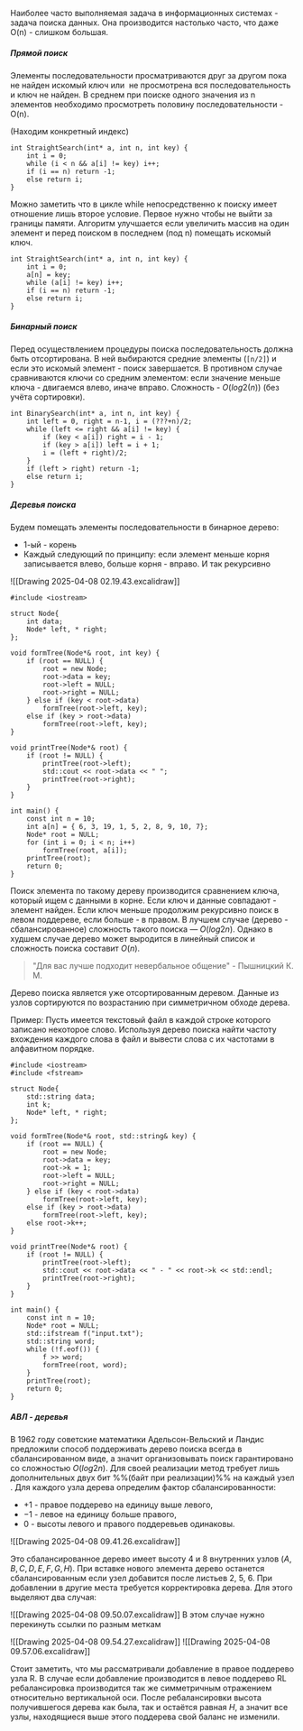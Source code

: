 Наиболее часто выполняемая задача в информационных системах - задача поиска данных. Она производится настолько часто, что даже O(n) - слишком большая.

##### Прямой поиск
Элементы последовательности просматриваются друг за другом пока не найден искомый ключ или  не просмотрена вся последовательность и ключ не найден.
В среднем при поиске одного значения из n элементов необходимо просмотреть половину последовательности - O(n).

(Находим конкретный индекc)
```
int StraightSearch(int* a, int n, int key) {
    int i = 0;
    while (i < n && a[i] != key) i++;
    if (i == n) return -1;
    else return i;
}
```

Можно заметить что в цикле while непосредственно к поиску имеет отношение лишь второе условие. Первое нужно чтобы не выйти за границы памяти. Алгоритм улучшается если увеличить массив на один элемент и перед поиском в последнем (под n) помещать искомый ключ.

```
int StraightSearch(int* a, int n, int key) {
    int i = 0;
    a[n] = key;
    while (a[i] != key) i++;
    if (i == n) return -1;
    else return i;
}
```

##### Бинарный поиск

Перед осуществлением процедуры поиска последовательность должна быть отсортирована. В ней выбираются средние элементы (`[n/2]`) и если это искомый элемент - поиск завершается. В противном случае сравниваются ключи со средним элементом: если значение меньше ключа - двигаемся влево, иначе вправо.
Сложность - $O(log2(n))$ (без учёта сортировки).

```
int BinarySearch(int* a, int n, int key) {
    int left = 0, right = n-1, i = (???+n)/2;
    while (left <= right && a[i] != key) {
        if (key < a[i]) right = i - 1;
        if (key > a[i]) left = i + 1;
        i = (left + right)/2;
    }
    if (left > right) return -1;
    else return i;
}
```

##### Деревья поиска

Будем помещать элементы последовательности в бинарное дерево:
- 1-ый - корень
- Каждый следующий по принципу: если элемент меньше корня записывается влево, больше корня - вправо. И так рекурсивно

![[Drawing 2025-04-08 02.19.43.excalidraw]]
```
#include <iostream>

struct Node{
	int data;
	Node* left, * right;
};

void formTree(Node*& root, int key) {
	if (root == NULL) {
		root = new Node;
		root->data = key;
		root->left = NULL;
		root->right = NULL;
	} else if (key < root->data)
		formTree(root->left, key);
	else if (key > root->data)
		formTree(root->left, key);
}

void printTree(Node*& root) {
	if (root != NULL) {
		printTree(root->left);
		std::cout << root->data << " ";
		printTree(root->right);
	}
}

int main() {
    const int n = 10;
	int a[n] = { 6, 3, 19, 1, 5, 2, 8, 9, 10, 7};
	Node* root = NULL;
	for (int i = 0; i < n; i++)
		formTree(root, a[i]);
	printTree(root);
	return 0;
}
```

Поиск элемента по такому дереву производится сравнением ключа, который ищем с данными в корне. Если ключ и данные совпадают - элемент найден. Если ключ меньше продолжим рекурсивно поиск в левом поддереве, если больше - в правом. В лучшем случае (дерево - сбалансированное) сложность такого поиска — $O(log2n)$. Однако в худшем случае дерево может выродится в линейный список и сложность поиска составит $O(n)$. 

> "Для вас лучше подходит невербальное общение" - Пышницкий К. М.

Дерево поиска является уже отсортированным деревом. Данные из узлов сортируются по возрастанию при симметричном обходе дерева.

Пример:
Пусть имеется текстовый файл в каждой строке которого записано некоторое слово. Используя дерево поиска найти частоту вхождения каждого слова в файл и вывести слова с их частотами в алфавитном порядке.
```
#include <iostream>
#include <fstream>

struct Node{
	std::string data;
	int k;
	Node* left, * right;
};

void formTree(Node*& root, std::string& key) {
	if (root == NULL) {
		root = new Node;
		root->data = key;
		root->k = 1;
		root->left = NULL;
		root->right = NULL;
	} else if (key < root->data)
		formTree(root->left, key);
	else if (key > root->data)
		formTree(root->left, key);
	else root->k++;
}

void printTree(Node*& root) {
	if (root != NULL) {
		printTree(root->left);
		std::cout << root->data << " - " << root->k << std::endl;
		printTree(root->right);
	}
}

int main() {
	const int n = 10;
	Node* root = NULL;
	std::ifstream f("input.txt");
	std::string word;
	while (!f.eof()) {
		f >> word;
		formTree(root, word);
	}
	printTree(root);
	return 0;
}
```

##### АВЛ - деревья

В 1962 году советские математики Адельсон-Вельский и Ландис предложили способ поддерживать дерево поиска всегда в сбалансированном виде, а значит организовывать поиск гарантировано со сложностью $O(log2n)$. Для своей реализации метод требует лишь дополнительных двух бит %%(байт при реализации)%% на каждый узел . Для каждого узла дерева определим фактор сбалансированности:
- $+1$ - правое поддерево на единицу выше левого, 
- $-1$ - левое на единицу больше правого, 
- $0$ - высоты левого и правого поддеревьев одинаковы.

![[Drawing 2025-04-08 09.41.26.excalidraw]]

Это сбалансированное дерево имеет высоту $4$ и $8$ внутренних узлов ($A,B,C,D,E,F,G,H$). При вставке нового элемента дерево останется сбалансированным если узел добавится после листьев $2$, $5$, $6$. При добавлении в другие места требуется корректировка дерева. Для этого выделяют два случая:

![[Drawing 2025-04-08 09.50.07.excalidraw]]
В этом случае нужно перекинуть ссылки по разным меткам

![[Drawing 2025-04-08 09.54.27.excalidraw]]
![[Drawing 2025-04-08 09.57.06.excalidraw]]

Стоит заметить, что мы рассматривали добавление в правое поддерево узла R. В случае если добавление производится в левое поддерево RL ребалансировка производится так же симметричным отражением относительно вертикальной оси. 
После ребалансировки высота получившегося дерева как была, так и остаётся равная $H$, а значит все узлы, находящиеся выше этого поддерева свой баланс не изменили. 